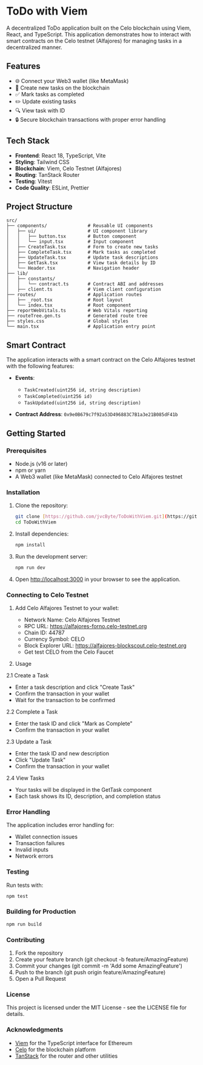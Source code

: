 # ToDo with Viem

A decentralized ToDo application built on the Celo blockchain using Viem, React, and TypeScript. This application demonstrates how to interact with smart contracts on the Celo testnet (Alfajores) for managing tasks in a decentralized manner.

## Features

- 🌐 Connect your Web3 wallet (like MetaMask)
- 📝 Create new tasks on the blockchain
- ✅ Mark tasks as completed
- ✏️ Update existing tasks
- 🔍 View task with ID
- 🔒 Secure blockchain transactions with proper error handling

## Tech Stack

- **Frontend**: React 18, TypeScript, Vite
- **Styling**: Tailwind CSS
- **Blockchain**: Viem, Celo Testnet (Alfajores)
- **Routing**: TanStack Router
- **Testing**: Vitest
- **Code Quality**: ESLint, Prettier

## Project Structure

```
src/
├── components/               # Reusable UI components
│   ├── ui/                   # UI component library
│   │   ├── button.tsx        # Button component
│   │   └── input.tsx         # Input component
│   ├── CreateTask.tsx        # Form to create new tasks
│   ├── CompleteTask.tsx      # Mark tasks as completed
│   ├── UpdateTask.tsx        # Update task descriptions
│   ├── GetTask.tsx           # View task details by ID
│   └── Header.tsx            # Navigation header
├── lib/
│   ├── constants/
│   │   └── contract.ts       # Contract ABI and addresses
│   ├── client.ts             # Viem client configuration
├── routes/                   # Application routes
│   ├── _root.tsx             # Root layout
│   └── index.tsx             # Root component
├── reportWebVitals.ts        # Web Vitals reporting
├── routeTree.gen.ts          # Generated route tree
├── styles.css                # Global styles
└── main.tsx                  # Application entry point
```

## Smart Contract

The application interacts with a smart contract on the Celo Alfajores testnet with the following features:

- **Events**:
  - `TaskCreated(uint256 id, string description)`
  - `TaskCompleted(uint256 id)`
  - `TaskUpdated(uint256 id, string description)`

- **Contract Address**: `0x9e0B679c7f92a53D496883C7B1a3e21B085dF41b`

## Getting Started

### Prerequisites

- Node.js (v16 or later)
- npm or yarn
- A Web3 wallet (like MetaMask) connected to Celo Alfajores testnet

### Installation

1. Clone the repository:
   ```bash
   git clone [https://github.com/jvcByte/ToDoWithViem.git](https://github.com/jvcByte/ToDoWithViem.git)
   cd ToDoWithViem
   ```
2. Install dependencies:
   ```bash
   npm install
   ```
3. Run the development server:
   ```bash
   npm run dev
   ```
4. Open [http://localhost:3000](http://localhost:3000) in your browser to see the application.

### Connecting to Celo Testnet

1. Add Celo Alfajores Testnet to your wallet:

   - Network Name: Celo Alfajores Testnet
   - RPC URL: https://alfajores-forno.celo-testnet.org
   - Chain ID: 44787
   - Currency Symbol: CELO
   - Block Explorer URL: https://alfajores-blockscout.celo-testnet.org
   - Get test CELO from the Celo Faucet

2. Usage

  2.1 Create a Task
   - Enter a task description and click "Create Task"
   - Confirm the transaction in your wallet
   - Wait for the transaction to be confirmed

  2.2 Complete a Task
   - Enter the task ID and click "Mark as Complete"
   - Confirm the transaction in your wallet

  2.3 Update a Task
   - Enter the task ID and new description
   - Click "Update Task"
   - Confirm the transaction in your wallet

  2.4 View Tasks
   - Your tasks will be displayed in the GetTask component
   - Each task shows its ID, description, and completion status

### Error Handling

The application includes error handling for:

- Wallet connection issues
- Transaction failures
- Invalid inputs
- Network errors

### Testing

Run tests with:

```bash
npm test
```

### Building for Production

```bash
npm run build
```

### Contributing

1. Fork the repository
2. Create your feature branch (git checkout -b feature/AmazingFeature)
3. Commit your changes (git commit -m 'Add some AmazingFeature')
4. Push to the branch (git push origin feature/AmazingFeature)
5. Open a Pull Request

### License
This project is licensed under the MIT License - see the LICENSE file for details.

### Acknowledgments
- [Viem](https://viem.sh/) for the TypeScript interface for Ethereum
- [Celo](https://celo.org/) for the blockchain platform
- [TanStack](https://tanstack.com/) for the router and other utilities